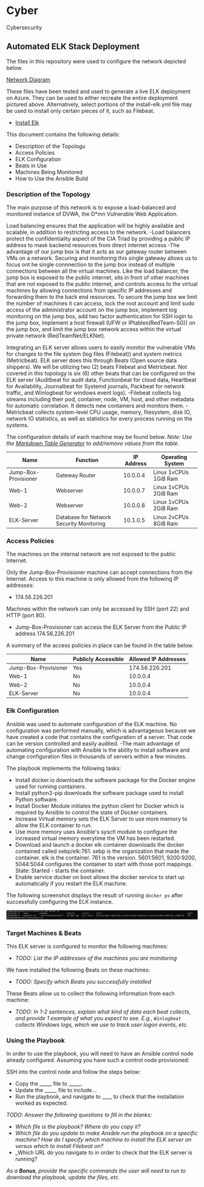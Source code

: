 # Cyber
Cybersecurity

## Automated ELK Stack Deployment

The files in this repository were used to configure the network depicted below.

[Network Diagram](https://github.com/Codedestiny1/Cyber/blob/main/Images/Diagram_ELKStack.png)

These files have been tested and used to generate a live ELK deployment on Azure. They can be used to either recreate the entire deployment pictured above. Alternatively, select portions of the install-elk.yml file may be used to install only certain pieces of it, such as Filebeat.

- [Install Elk](https://github.com/Codedestiny1/Cyber/blob/main/Ansible/install-elk.yml)

This document contains the following details:
- Description of the Topologu
- Access Policies
- ELK Configuration
- Beats in Use
- Machines Being Monitored
- How to Use the Ansible Build


### Description of the Topology

The main purpose of this network is to expose a load-balanced and monitored instance of DVWA, the D*mn Vulnerable Web Application.

Load balancing ensures that the application will be highly available and scalable, in addition to restricting access to the network.
-Load balancers protect the confidentiality aspect of the CIA Triad by providing a public IP address to mask backend resources from direct internet access
-The advantage of our jump box is that it acts as our gateway router between VMs on a network. Securing and monitoring this single gateway allows us to focus ont he single connnection to the jump box instead of multiple connections between all the virtual machines. Like the load balancer, the jump box is exposed to the public internet, sits in front of other machines that are not exposed to the public internet, and controls access to the virtual machines by allowing connections from specific IP addresses and forwarding them to the back end resources. To secure the jump box we limit the number of machines it can access, lock the root account and limit sudo access of the administrator account on the jump box, implement log monitoring on the jump box, add two factor authentication for SSH login to the jump box, implement a host firewall (UFW or IPtables(RedTeam-SG)) on the jump box, and limit the jump box network access within the virtual private network (RedTeamNet/ELKNet).

Integrating an ELK server allows users to easily monitor the vulnerable VMs for changes to the file system (log files (Filebeat)) and system metrics (Metricbeat). ELK server does this through Beats (Open source data shippers). We will be utilizing two (2) beats Filebeat and Metricbeat. Not covered in this topology is six (6) other beats that can be configured on the ELK server (Auditbeat for audit data, Functionbeat for cloud data, Heartbeat for Availability, Journalbeat for Systemd journals, Packbeat for network traffic, and Winlogbeat for windows event logs).
-Filebeat collects log streams including their pod, container, node, VM, host, and other metadata for automatic correlation. It detects new containers and monitors them.
-Metricbeat collects system-level CPU usage, memory, filesystem, disk IO, network IO statistics, as well as statistics for every process running on the systems.

The configuration details of each machine may be found below.
_Note: Use the [Markdown Table Generator](http://www.tablesgenerator.com/markdown_tables) to add/remove values from the table_.

| Name                 | Function                                 | IP Address | Operating System      |
|----------------------|------------------------------------------|------------|-----------------------|
| Jump-Box-Provisioner | Gateway Router                           | 10.0.0.4   | Linux 1vCPUs 1GiB Ram |
| Web-1                | Webserver                                | 10.0.0.7   | Linux 1vCPUs 2GiB Ram |
| Web-2                | Webserver                                | 10.0.0.8   | Linux 1vCPUs 2GiB Ram |
| ELK-Server           | Database for Network Security Monitoring | 10.1.0.5   | Linux 2vCPUs 8GiB Ram |

### Access Policies

The machines on the internal network are not exposed to the public Internet. 

Only the Jump-Box-Provisioner machine can accept connections from the Internet. Access to this machine is only allowed from the following IP addresses:
- 174.56.226.201

Machines within the network can only be accessed by SSH (port 22) and HTTP (port 80).
- Jump-Box-Provisioner can access the ELK Server from the Public IP address 174.56.226.201

A summary of the access policies in place can be found in the table below.

| Name                 | Publicly Accessible | Allowed IP Addresses |
|----------------------|---------------------|----------------------|
| Jump-Box-Provisioner |        Yes          |    174.56.226.201    |
| Web-1                |        No           |    10.0.0.4          |
| Web-2                |        No           |    10.0.0.4          |
| ELK-Server           |        No           |    10.0.0.4          |

### Elk Configuration

Ansible was used to automate configuration of the ELK machine. No configuration was performed manually, which is advantageous because we have created a code that contains the configuration of a server. That code can be version controlled and easily audited.
-The main advantage of automating configuration with Ansible is the ability to install software and change configuration files in thousands of servers within a few minutes.

The playbook implements the following tasks:
- Install docker.io downloads the software package for the Docker engine used for running containers.
- Install python3-pip downloads the software package used to install Python software. 
- Install Docker Module initiates the python client for Docker which is required by Ansible to control the state of Docker containers.
- Increase Virtual memory sets the ELK Server to use more memory to allow the ELK container to run.
- Use more memory uses Ansible's sysctl module to configure the increased virtual memory everytime the VM has been restarted.
- Download and launch a docker elk container downloads the docker contained called sebp/elk:761. sebp is the organization that made the container. elk is the container. 761 is the version. 5601:5601, 9200:9200, 5044:5044 configures the container to start with those port mappings. State: Started - starts the container.
- Enable service docker on boot allows the docker service to start up automatically if you restart the ELK machine.

The following screenshot displays the result of running `docker ps` after successfully configuring the ELK instance.

![Docker PS Output](https://github.com/Codedestiny1/Cyber/blob/main/Images/DockerPS.PNG)

### Target Machines & Beats
This ELK server is configured to monitor the following machines:
- _TODO: List the IP addresses of the machines you are monitoring_

We have installed the following Beats on these machines:
- _TODO: Specify which Beats you successfully installed_

These Beats allow us to collect the following information from each machine:
- _TODO: In 1-2 sentences, explain what kind of data each beat collects, and provide 1 example of what you expect to see. E.g., `Winlogbeat` collects Windows logs, which we use to track user logon events, etc._

### Using the Playbook
In order to use the playbook, you will need to have an Ansible control node already configured. Assuming you have such a control node provisioned: 

SSH into the control node and follow the steps below:
- Copy the _____ file to _____.
- Update the _____ file to include...
- Run the playbook, and navigate to ____ to check that the installation worked as expected.

_TODO: Answer the following questions to fill in the blanks:_
- _Which file is the playbook? Where do you copy it?_
- _Which file do you update to make Ansible run the playbook on a specific machine? How do I specify which machine to install the ELK server on versus which to install Filebeat on?_
- _Which URL do you navigate to in order to check that the ELK server is running?

_As a **Bonus**, provide the specific commands the user will need to run to download the playbook, update the files, etc._
